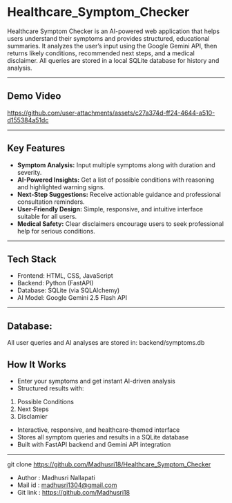 # Healthcare_Symptom_Checker
Healthcare Symptom Checker is an AI-powered web application that helps users understand their symptoms and provides structured, educational summaries.
It analyzes the user’s input using the Google Gemini API, then returns likely conditions, recommended next steps, and a medical disclaimer.
All queries are stored in a local SQLite database for history and analysis.

---
## Demo Video

https://github.com/user-attachments/assets/c27a374d-ff24-4644-a510-d155384a51dc

---
## Key Features
- **Symptom Analysis:** Input multiple symptoms along with duration and severity.  
- **AI-Powered Insights:** Get a list of possible conditions with reasoning and highlighted warning signs.  
- **Next-Step Suggestions:** Receive actionable guidance and professional consultation reminders.   
- **User-Friendly Design:** Simple, responsive, and intuitive interface suitable for all users.  
- **Medical Safety:** Clear disclaimers encourage users to seek professional help for serious conditions.

---

## Tech Stack
- Frontend: HTML, CSS, JavaScript
- Backend: Python (FastAPI)
- Database: SQLite (via SQLAlchemy)
- AI Model: Google Gemini 2.5 Flash API

---
## Database:
All user queries and AI analyses are stored in:
backend/symptoms.db

## How It Works

- Enter your symptoms and get instant AI-driven analysis
- Structured results with:

1) Possible Conditions 
2) Next Steps
3) Disclamier

- Interactive, responsive, and healthcare-themed interface
- Stores all symptom queries and results in a SQLite database
- Built with FastAPI backend and Gemini API integration

---

git clone https://github.com/Madhusri18/Healthcare_Symptom_Checker

- Author : Madhusri Nallapati
- Mail id : madhusri1304@gmail.com
- Git link : https://github.com/Madhusri18
